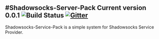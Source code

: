 #Shadowsocks-Server-Pack
Current version 0.0.1 ![Build Status](https://travis-ci.org/kofj/Shadowsocks-Service-Pack.svg) [![Gitter](https://badges.gitter.im/Join%20Chat.svg)](https://gitter.im/kofj/Shadowsocks-Service-Pack?utm_source=badge&utm_medium=badge&utm_campaign=pr-badge)
----

Shadowsocks-Service-Pack is a simple system for Shadowsocks Service Provider. 
